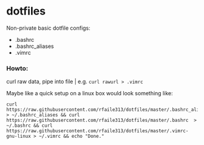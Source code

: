 # dotfiles

Non-private basic dotfile configs: 

- .bashrc
- .bashrc_aliases
- .vimrc

### Howto:

curl raw data, pipe into file | e.g. `curl rawurl > .vimrc`

Maybe like a quick setup on a linux box would look something like:

```
curl https://raw.githubusercontent.com/rfaile313/dotfiles/master/.bashrc_aliases > ~/.bashrc_aliases && curl https://raw.githubusercontent.com/rfaile313/dotfiles/master/.bashrc  > ~/.bashrc && curl https://raw.githubusercontent.com/rfaile313/dotfiles/master/.vimrc-gnu-linux > ~/.vimrc && echo "Done."
```

